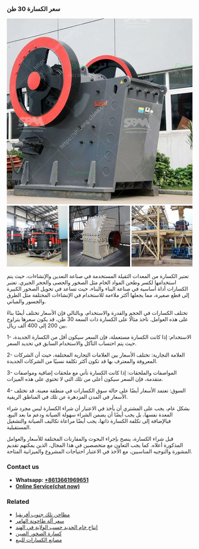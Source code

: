 <h3>سعر الكسارة 30 طن</h3><img src='1701850985.jpg' alt=''><p>تعتبر الكسارة من المعدات الثقيلة المستخدمة في صناعة التعدين والإنشاءات، حيث يتم استخدامها لكسر وطحن المواد الخام مثل الصخور والحصى والحجر الجيري. تعتبر الكسارات أداة أساسية في صناعة البناء والبناء، حيث تساعد في تحويل الصخور الكبيرة إلى قطع صغيرة، مما يجعلها أكثر ملاءمة للاستخدام في الإنشاءات المختلفة مثل الطرق والجسور والمباني.</p><p>تختلف الكسارات في الحجم والقدرة والاستخدام، وبالتالي فإن الأسعار تختلف أيضًا بناءً على هذه العوامل. ناخذ مثالًا على الكسارة ذات السعة 30 طن، قد يكون سعرها يتراوح بين 200 إلى 400 ألف ريال.</p><p>1- الاستخدام: إذا كانت الكسارة مستعملة، فإن السعر سيكون أقل من الكسارة الجديدة، حيث يتم احتساب التآكل والاستخدام السابق في تحديد السعر.</p><p>2- العلامة التجارية: تختلف الأسعار بين العلامات التجارية المختلفة، حيث أن الشركات المعروفة والمعترف بها قد تكون أكثر تكلفة نسبيًا من الشركات الجديدة.</p><p>3- المواصفات والملحقات: إذا كانت الكسارة تأتي مع ملحقات إضافية ومواصفات متقدمة، فإن السعر سيكون أعلى من تلك التي لا تحتوي على هذه الميزات.</p><p>4- السوق: تعتمد الأسعار أيضًا على حالة سوق الكسارات في منطقة معينة. قد تختلف الأسعار في المدن المزدهرة عن تلك في المناطق الريفية.</p><p>بشكل عام، يجب على المشتري أن يأخذ في الاعتبار أن شراء الكسارة ليس مجرد شراء المعدة نفسها، بل يجب أيضًا أن يضمن الشراء سهولة الصيانة ودعم ما بعد البيع. فبالإضافة إلى تكلفة الكسارة ذاتها، يجب أيضًا مراعاة تكاليف الصيانة والتشغيل المستقبلية.</p><p>قبل شراء الكسارة، ينصح بإجراء البحوث والمقارنات المختلفة للأسعار والعوامل المذكورة أعلاه. كما يجب التعاون مع متخصصين في هذا المجال، الذين يمكنهم تقديم المشورة والتوجيه المناسبين، مع الأخذ في الاعتبار احتياجات المشروع والميزانية المتاحة.</p><h3>Contact us</h3><ul><li><strong>Whatsapp:&nbsp;<a href="https://wa.me/8613661969651">+8613661969651</a></strong></li><li><a href="https://swt.shibang-china.com/?git&amp;zhl&amp;سعر الكسارة 30 طن"><strong>Online Service(chat now)</strong></a></li></ul><h3>Related</h3><ul><li><a href='مطاحن تلك جنوب أفريقيا.md'>مطاحن تلك جنوب أفريقيا</a></li><li><a href='سعر آلة طاحونة الهامر.md'>سعر آلة طاحونة الهامر</a></li><li><a href='إنتاج خام الحديد حسب الولاية في الهند.md'>إنتاج خام الحديد حسب الولاية في الهند</a></li><li><a href='كسارة الصخور الصين.md'>كسارة الصخور الصين</a></li><li><a href='مصانع الكسارات للبيع.md'>مصانع الكسارات للبيع</a></li></ul>